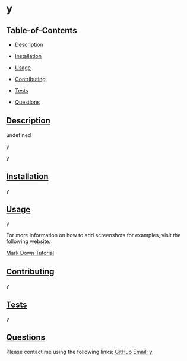 
  # y

   

  ## Table-of-Contents

  * [Description](#description)
  * [Installation](#installation)
  * [Usage](#usage)
   
  * [Contributing](#contributing)
  * [Tests](#tests)
  * [Questions](#questions)
  
  ## [Description](#table-of-contents)

  undefined

  y

  y

  ## [Installation](#table-of-contents)

  y

  ## [Usage](#table-of-contents)

  y
  
  For more information on how to add screenshots for examples, visit the following website:
  
  [Mark Down Tutorial](https://agea.github.io/tutorial.md/)
  
  

  ## [Contributing](#table-of-contents)
  
  
  y
    

  ## [Tests](#table-of-contents)

  y
  
  ## [Questions](#table-of-contents)

  Please contact me using the following links:
  [GitHub](https://github.com/y)
  [Email: y](mailto:y)
  